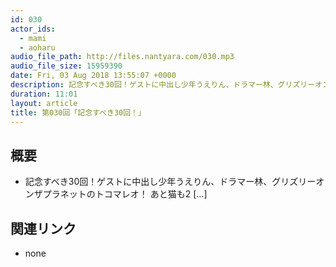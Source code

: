 ```yaml
---
id: 030
actor_ids:
  - mami
  - aoharu
audio_file_path: http://files.nantyara.com/030.mp3
audio_file_size: 15959390
date: Fri, 03 Aug 2018 13:55:07 +0000
description: 記念すべき30回！ゲストに中出し少年うえりん、ドラマー林、グリズリーオンザプラネットのトコマレオ！ あと猫も2 [&#8230;]
duration: 11:01
layout: article
title: 第030回「記念すべき30回！」
---
```

## 概要

* 記念すべき30回！ゲストに中出し少年うえりん、ドラマー林、グリズリーオンザプラネットのトコマレオ！ あと猫も2 [&#8230;]

## 関連リンク

* none

